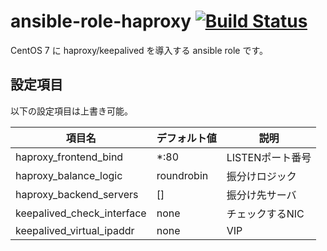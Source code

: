 # ansible-role-haproxy [![Build Status](https://travis-ci.org/izumimatsuo/ansible-role-haproxy.svg?branch=master)](https://travis-ci.org/izumimatsuo/ansible-role-haproxy)

CentOS 7 に haproxy/keepalived を導入する ansible role です。

## 設定項目

以下の設定項目は上書き可能。

| 項目名             | デフォルト値| 説明               |
| ------------------ | ----------- | ------------------ |
| haproxy_frontend_bind | *:80     | LISTENポート番号   |
| haproxy_balance_logic | roundrobin | 振分けロジック   |
| haproxy_backend_servers | []     | 振分け先サーバ     |
| keepalived_check_interface | none | チェックするNIC   |
| keepalived_virtual_ipaddr | none | VIP                |
